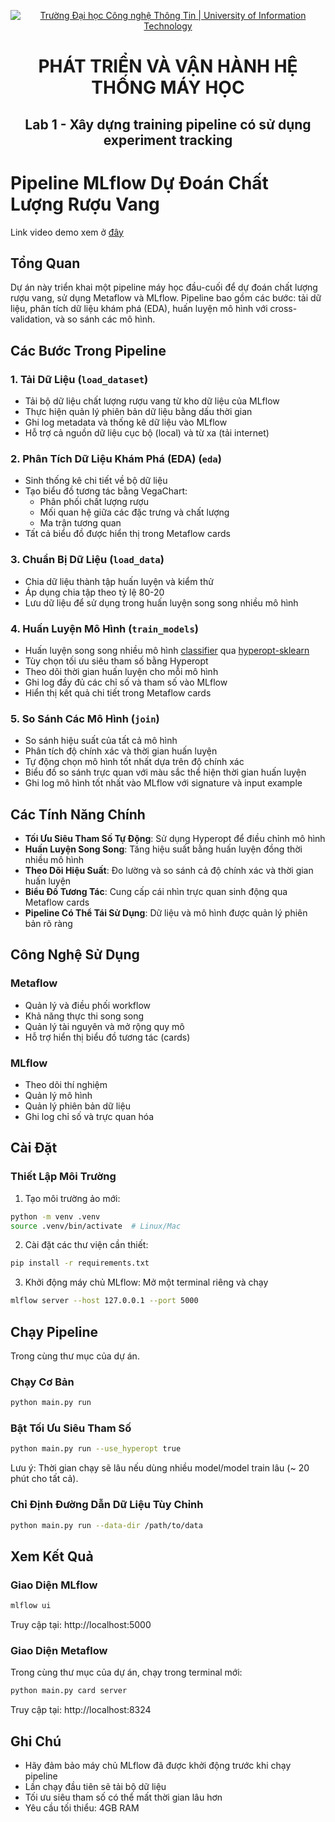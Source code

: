 <p align="center">
  <a href="https://www.uit.edu.vn/" title="Trường Đại học Công nghệ Thông tin" style="border: none;">
    <img src="https://i.imgur.com/WmMnSRt.png" alt="Trường Đại học Công nghệ Thông Tin | University of Information Technology">
  </a>
</p>

<h1 align="center"><b>PHÁT TRIỂN VÀ VẬN HÀNH HỆ THỐNG MÁY HỌC</b></h1>
<h2 align="center"><b>Lab 1 - Xây dựng training pipeline có sử dụng experiment tracking</b></h2>

# Pipeline MLflow Dự Đoán Chất Lượng Rượu Vang

Link video demo xem ở [đây](https://drive.google.com/file/d/1fqHUXSFL31XyWmoZeUkEIUw4oRfo9X3y/view?usp=drive_link)

## Tổng Quan  
Dự án này triển khai một pipeline máy học đầu-cuối để dự đoán chất lượng rượu vang, sử dụng Metaflow và MLflow. Pipeline bao gồm các bước: tải dữ liệu, phân tích dữ liệu khám phá (EDA), huấn luyện mô hình với cross-validation, và so sánh các mô hình.

## Các Bước Trong Pipeline

### 1. Tải Dữ Liệu (`load_dataset`)
- Tải bộ dữ liệu chất lượng rượu vang từ kho dữ liệu của MLflow  
- Thực hiện quản lý phiên bản dữ liệu bằng dấu thời gian  
- Ghi log metadata và thống kê dữ liệu vào MLflow  
- Hỗ trợ cả nguồn dữ liệu cục bộ (local) và từ xa (tải internet)

### 2. Phân Tích Dữ Liệu Khám Phá (EDA) (`eda`)
- Sinh thống kê chi tiết về bộ dữ liệu  
- Tạo biểu đồ tương tác bằng VegaChart:
  - Phân phối chất lượng rượu
  - Mối quan hệ giữa các đặc trưng và chất lượng
  - Ma trận tương quan
- Tất cả biểu đồ được hiển thị trong Metaflow cards

### 3. Chuẩn Bị Dữ Liệu (`load_data`)
- Chia dữ liệu thành tập huấn luyện và kiểm thử  
- Áp dụng chia tập theo tỷ lệ 80-20  
- Lưu dữ liệu để sử dụng trong huấn luyện song song nhiều mô hình

### 4. Huấn Luyện Mô Hình (`train_models`)
- Huấn luyện song song nhiều mô hình [classifier](https://github.com/hyperopt/hyperopt-sklearn#classifiers) qua [hyperopt-sklearn](https://github.com/hyperopt/hyperopt-sklearn)
- Tùy chọn tối ưu siêu tham số bằng Hyperopt  
- Theo dõi thời gian huấn luyện cho mỗi mô hình
- Ghi log đầy đủ các chỉ số và tham số vào MLflow
- Hiển thị kết quả chi tiết trong Metaflow cards

### 5. So Sánh Các Mô Hình (`join`)
- So sánh hiệu suất của tất cả mô hình
- Phân tích độ chính xác và thời gian huấn luyện
- Tự động chọn mô hình tốt nhất dựa trên độ chính xác
- Biểu đồ so sánh trực quan với màu sắc thể hiện thời gian huấn luyện
- Ghi log mô hình tốt nhất vào MLflow với signature và input example

## Các Tính Năng Chính
- **Tối Ưu Siêu Tham Số Tự Động**: Sử dụng Hyperopt để điều chỉnh mô hình
- **Huấn Luyện Song Song**: Tăng hiệu suất bằng huấn luyện đồng thời nhiều mô hình
- **Theo Dõi Hiệu Suất**: Đo lường và so sánh cả độ chính xác và thời gian huấn luyện
- **Biểu Đồ Tương Tác**: Cung cấp cái nhìn trực quan sinh động qua Metaflow cards
- **Pipeline Có Thể Tái Sử Dụng**: Dữ liệu và mô hình được quản lý phiên bản rõ ràng

## Công Nghệ Sử Dụng

### Metaflow
- Quản lý và điều phối workflow  
- Khả năng thực thi song song  
- Quản lý tài nguyên và mở rộng quy mô  
- Hỗ trợ hiển thị biểu đồ tương tác (cards)

### MLflow
- Theo dõi thí nghiệm  
- Quản lý mô hình  
- Quản lý phiên bản dữ liệu  
- Ghi log chỉ số và trực quan hóa

## Cài Đặt

### Thiết Lập Môi Trường
1. Tạo môi trường ảo mới:
```bash
python -m venv .venv
source .venv/bin/activate  # Linux/Mac
```

2. Cài đặt các thư viện cần thiết:
```bash
pip install -r requirements.txt
```

3. Khởi động máy chủ MLflow: Mở một terminal riêng và chạy
```bash
mlflow server --host 127.0.0.1 --port 5000
```

## Chạy Pipeline
Trong cùng thư mục của dự án.

### Chạy Cơ Bản
```bash
python main.py run
```

### Bật Tối Ưu Siêu Tham Số 
```bash
python main.py run --use_hyperopt true
```
Lưu ý: Thời gian chạy sẽ lâu nếu dùng nhiều model/model train lâu (~ 20 phút cho tất cả).

### Chỉ Định Đường Dẫn Dữ Liệu Tùy Chỉnh
```bash
python main.py run --data-dir /path/to/data
```

## Xem Kết Quả

### Giao Diện MLflow
```bash
mlflow ui
```
Truy cập tại: http://localhost:5000

### Giao Diện Metaflow
Trong cùng thư mục của dự án, chạy trong terminal mới:
```bash
python main.py card server
```
Truy cập tại: http://localhost:8324

## Ghi Chú
- Hãy đảm bảo máy chủ MLflow đã được khởi động trước khi chạy pipeline  
- Lần chạy đầu tiên sẽ tải bộ dữ liệu  
- Tối ưu siêu tham số có thể mất thời gian lâu hơn  
- Yêu cầu tối thiểu: 4GB RAM

